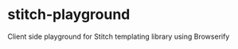 stitch-playground
=================

Client side playground for Stitch templating library using Browserify
